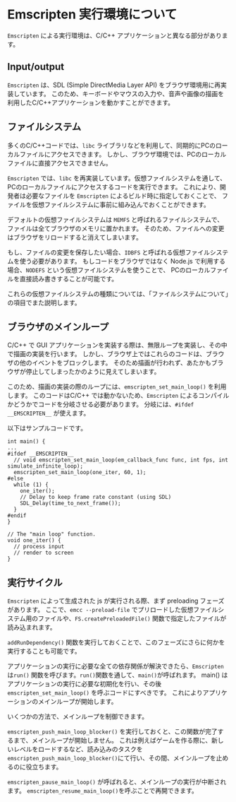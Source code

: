 # Emscripten 実行環境について
`Emscripten` による実行環境は、C/C++ アプリケーションと異なる部分があります。

## Input/output

`Emscripten` は、SDL (Simple DirectMedia Layer API) をブラウザ環境用に再実装しています。
このため、キーボードやマウスの入力や、音声や画像の描画を利用したC/C++アプリケーションを動かすことができます。

## ファイルシステム
多くのC/C++コードでは、`libc` ライブラリなどを利用して、同期的にPCのローカルファイルにアクセスできます。
しかし、ブラウザ環境では、PCのローカルファイルに直接アクセスできません。

`Emscripten` では、`libc` を再実装しています。仮想ファイルシステムを通して、
PCのローカルファイルにアクセスするコードを実行できます。
これにより、開発者は必要なファイルを `Emscripten` によるビルド時に指定しておくことで、
ファイルを仮想ファイルシステムに事前に組み込んでおくことができます。

デフォルトの仮想ファイルシステムは `MEMFS` と呼ばれるファイルシステムで、ファイルは全てブラウザのメモリに置かれます。
そのため、ファイルへの変更はブラウザをリロードすると消えてしまいます。

もし、ファイルの変更を保存したい場合、`IDBFS` と呼ばれる仮想ファイルシステムを使う必要があります。
もしコードをブラウザではなく Node.js で利用する場合、`NODEFS` という仮想ファイルシステムを使うことで、
PCのローカルファイルを直接読み書きすることが可能です。

これらの仮想ファイルシステムの種類については、「ファイルシステムについて」の項目でまた説明します。


## ブラウザのメインループ

C/C++ で GUI アプリケーションを実装する際は、無限ループを実装し、その中で描画の実装を行います。
しかし、ブラウザ上ではこれらのコードは、ブラウザの他のイベントをブロックします。
そのため描画が行われず、あたかもブラウザが停止してしまったかのように見えてしまいます。

このため、描画の実装の際のループには、`emscripten_set_main_loop()` を利用します。
このコードはC/C++ では動かないため、`Emscripten` によるコンパイルかどうかでコードを分岐させる必要があります。
分岐には、`#ifdef __EMSCRIPTEN__` が使えます。

以下はサンプルコードです。
```
int main() {
...
#ifdef __EMSCRIPTEN__
  // void emscripten_set_main_loop(em_callback_func func, int fps, int simulate_infinite_loop);
  emscripten_set_main_loop(one_iter, 60, 1);
#else
  while (1) {
    one_iter();
    // Delay to keep frame rate constant (using SDL)
    SDL_Delay(time_to_next_frame());
  }
#endif
}

// The "main loop" function.
void one_iter() {
  // process input
  // render to screen
}
```


## 実行サイクル
`Emscripten` によって生成された js が実行される際、まず preloading フェーズがあります。
ここで、`emcc --preload-file` でプリロードした仮想ファイルシステム用のファイルや、`FS.createPreloadedFile()` 関数で指定したファイルが読み込まれます。

`addRunDependency()` 関数を実行しておくことで、このフェーズにさらに何かを実行することも可能です。

アプリケーションの実行に必要な全ての依存関係が解決できたら、`Emscripten` は`run()` 関数を呼びます。`run()`関数を通して、`main()`が呼ばれます。
main() はアプリケーションの実行に必要な初期化を行い、その後 `emscripten_set_main_loop()` を呼ぶコードにすべきです。
これによりアプリケーションのメインループが開始します。

いくつかの方法で、メインループを制御できます。


`emscripten_push_main_loop_blocker()` を実行しておくと、この関数が完了するまで、メインループが開始しません。 
これは例えばゲームを作る際に、新しいレベルをロードするなど、読み込みのタスクを`emscripten_push_main_loop_blocker()`にて行い、その間、メインループを止めるのに役立ちます。

`emscripten_pause_main_loop()` が呼ばれると、メインループの実行が中断されます。
`emscripten_resume_main_loop()`を呼ぶことで再開できます。


